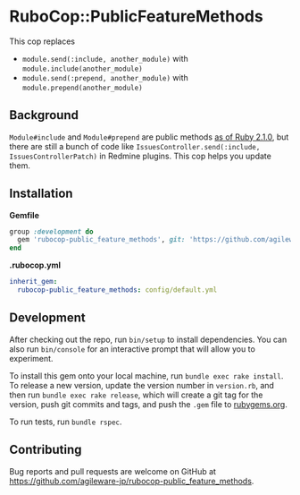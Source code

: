 # RuboCop::PublicFeatureMethods

This cop replaces

- `module.send(:include, another_module)` with `module.include(another_module)`
- `module.send(:prepend, another_module)` with `module.prepend(another_module)`

## Background

`Module#include` and `Module#prepend` are public methods [as of Ruby 2.1.0](https://github.com/ruby/ruby/blob/v2_1_0/NEWS), but there are still a bunch of code like `IssuesController.send(:include, IssuesControllerPatch)` in Redmine plugins. This cop helps you update them.

## Installation

**Gemfile**

```ruby
group :development do
  gem 'rubocop-public_feature_methods', git: 'https://github.com/agileware-jp/rubocop-public_feature_methods.git', require: false
end
```

**.rubocop.yml**

```yaml
inherit_gem:
  rubocop-public_feature_methods: config/default.yml
```

## Development

After checking out the repo, run `bin/setup` to install dependencies. You can also run `bin/console` for an interactive prompt that will allow you to experiment.

To install this gem onto your local machine, run `bundle exec rake install`. To release a new version, update the version number in `version.rb`, and then run `bundle exec rake release`, which will create a git tag for the version, push git commits and tags, and push the `.gem` file to [rubygems.org](https://rubygems.org).

To run tests, run `bundle rspec`.

## Contributing

Bug reports and pull requests are welcome on GitHub at https://github.com/agileware-jp/rubocop-public_feature_methods.
